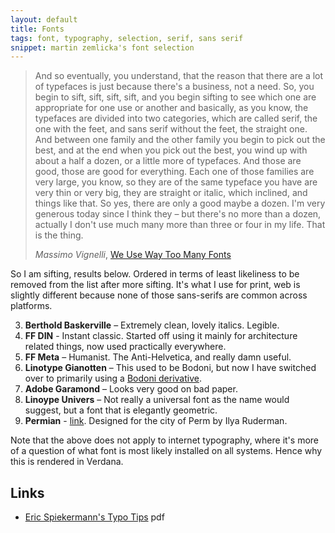 ```yaml
---
layout: default
title: Fonts
tags: font, typography, selection, serif, sans serif
snippet: martin zemlicka's font selection
---
```


> And so eventually, you understand, that the reason that there are a lot of
> typefaces is just because there's a business, not a need.  So, you begin to
> sift, sift, sift, sift, and you begin sifting to see which one are
> appropriate for one use or another and basically, as you know, the typefaces
> are divided into two categories, which are called serif, the one with the
> feet, and sans serif without the feet, the straight one.  And between one
> family and the other family you begin to pick out the best, and at the end
> when you pick out the best, you wind up with about a half a dozen, or a
> little more of typefaces.  And those are good, those are good for everything.
> Each one of those families are very large, you know, so they are of the same
> typeface you have are very thin or very big, they are straight or italic,
> which inclined, and things like that.  So yes, there are only a good maybe a
> dozen.  I'm very generous today since I think they – but there's no more than
> a dozen, actually I don't use much many more than three or four in my life.
> That is the thing.
>
> <cite>Massimo Vignelli</cite>, [We Use Way Too Many Fonts](http://bigthink.com/videos/we-use-way-too-many-fonts)

So I am sifting, results below. Ordered in terms of least likeliness
to be removed from the list after more sifting. It's what I use for print, web
is slightly different because none of those sans-serifs are common across
platforms.

3. **Berthold Baskerville** – Extremely clean, lovely italics. Legible.
3. **FF DIN** - Instant classic. Started off using it mainly for architecture
   related things, now used practically everywhere.
3. **FF Meta** – Humanist. The Anti-Helvetica, and really damn useful.
1. **Linotype Gianotten** – This used to be Bodoni, but now I have switched
   over to primarily using a [Bodoni derivative](http://www.linotype.com/1046/linotypegianotten-family.html).
2. **Adobe Garamond** – Looks very good on bad paper.
5. **Linoype Univers** – Not really a universal font as the name would suggest,
   but a font that is elegantly geometric.
2. **Permian** - [link](http://permian.design.ru/). Designed for the city of
   Perm by Ilya Ruderman.

Note that the above does not apply to internet typography, where it's more of a
question of what font is most likely installed on all systems. Hence why this
is rendered in Verdana.

## Links

* [Eric Spiekermann's Typo Tips](http://www.fontshop.com/education/pdf/typo_tips.pdf) pdf
